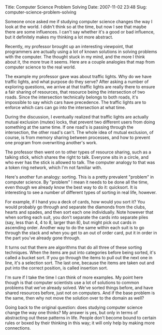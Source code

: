 Title: Computer Science Problem Solving
Date: 2007-11-02 23:48
Slug: computer-science-problem-solving

Someone once asked me if studying computer science changes the way I
look at the world. I didn't think so at the time, but now I see that
maybe there are some influences. I can't say whether it's a good or bad
influence, but it definitely makes my thinking a lot more abstract.

Recently, my professor brought up an interesting viewpoint, that
programmers are actually using a lot of known solutions in solving
problems with the computer. The thought stuck in my mind, and the more I
think about it, the more true it seems. Here are a couple analogies that
map from computer science to the real world.

The example my professor gave was about traffic lights. Why do we have
traffic lights, and what purpose do they serve? After asking a number of
exploring questions, we arrive at that traffic lights are really there
to ensure a fair sharing of resources, that resource being the
intersection of two roads. Since the intersection technically belongs to
both roads, it's impossible to say which cars have precedence. The
traffic lights are to enforce which cars can go into the intersection at
what time.

During the discussion, I eventually realized that traffic lights are
actually mutual exclusion (mutex) locks, that prevent two different
users from doing something at the same time. If one road's is passing
through the intersection, the other road's can't. The whole idea of
mutual exclusion, of course, is from memory sharing between processes,
and how to prevent one program from overwriting another's work.

The professor then went on to other types of resource sharing, such as a
talking stick, which shares the right to talk. Everyone sits in a
circle, and who ever has the stick is allowed to talk. The computer
analogy to that was a token ring network, which I'm not familiar with.

Here's another fun analogy: sorting. This is a pretty prevalent
"problem" in computer science. By "problem" I mean it needs to be done
all the time, even though we already know the best way to do it:
quicksort. It is interesting to see a number of different types of
sorting in real life, however.

For example, if I hand you a deck of cards, how would you sort it? You
would probably go through and separate the diamonds from the clubs,
hearts and spades, and then sort each one individually. Note however
that when sorting each suit, you don't separate the cards into separate
piles (say, less than 4, 4 to 8, larger than 8), but might pick out
cards in ascending order. Another way to do the same within each suit is
to go through the stack and when you get to an out of order card, put it
in order in the part you've already gone through.

It turns out that there are algorithms that do all three of these
sorting techniques. When the items are put into categories before being
sorted, it's called a bucket sort. If you go through the items to pull
out the next one in line, it's a selection sort. The last one, because
the items are taken out and put into the correct position, is called
insertion sort.

I'm sure if I take the time I can think of more examples. My point here
though is that computer scientists use a lot of solutions to common
problems that we've already solved. We've sorted things before, and have
shared resources before, just not on computers. And if the base problem
is the same, then why not move the solution over to the domain as well?

Going back to the original question: does studying computer science
change the way one thinks? My answer is yes, but only in terms of
abstracting out these patterns in life. People don't become bound to
certain rules or boxed by their thinking in this way; it will only help
by making more connections.

